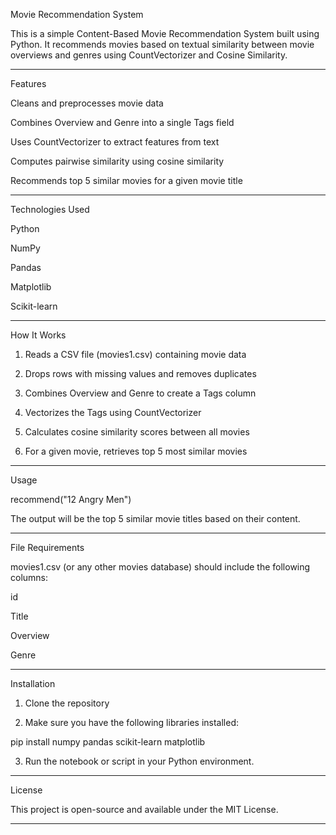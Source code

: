 Movie Recommendation System

This is a simple Content-Based Movie Recommendation System built using Python. It recommends movies based on textual similarity between movie overviews and genres using CountVectorizer and Cosine Similarity.


---

Features

Cleans and preprocesses movie data

Combines Overview and Genre into a single Tags field

Uses CountVectorizer to extract features from text

Computes pairwise similarity using cosine similarity

Recommends top 5 similar movies for a given movie title



---

Technologies Used

Python

NumPy

Pandas

Matplotlib

Scikit-learn



---

How It Works

1. Reads a CSV file (movies1.csv) containing movie data


2. Drops rows with missing values and removes duplicates


3. Combines Overview and Genre to create a Tags column


4. Vectorizes the Tags using CountVectorizer


5. Calculates cosine similarity scores between all movies


6. For a given movie, retrieves top 5 most similar movies




---

Usage

recommend("12 Angry Men")

The output will be the top 5 similar movie titles based on their content.


---

File Requirements

movies1.csv (or any other movies database) should include the following columns:

id

Title

Overview

Genre




---

Installation

1. Clone the repository


2. Make sure you have the following libraries installed:



pip install numpy pandas scikit-learn matplotlib

3. Run the notebook or script in your Python environment.




---

License

This project is open-source and available under the MIT License.


---
